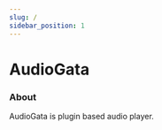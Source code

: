 ```yaml
---
slug: /
sidebar_position: 1
---
```


# AudioGata

### About

AudioGata is plugin based audio player.

